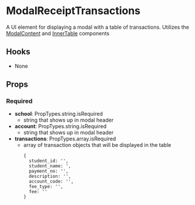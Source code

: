 # ModalReceiptTransactions

A UI element for displaying a modal with a table of transactions. Utilizes the [ModalContent](https://github.com/pay-theory/pay-theory-ui/tree/master/src/common/ModalContent) and [InnerTable](https://github.com/pay-theory/pay-theory-ui/tree/master/src/common/InnerTable) components

## Hooks

* None

## Props

### Required

* **school**: PropTypes.string.isRequired
  * string that shows up in modal header
* **account**: PropTypes.string.isRequired 
  * string that shows up in modal header
* **transactions**: PropTypes.array.isRequired
   * array of transaction objects that will be displayed in the table
      ``` 
      {
        student_id: '',
        student_name: ',
        payment_no: '',
        description: '',
        account_code: '',
        fee_type: '',
        fee: ''
      }
      ```
